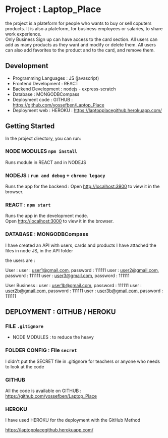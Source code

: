 # Project : Laptop_Place

the project is a plateform for people who wants to buy or sell coputers products.
It is also a plateform, for business employees or salaries, to share work experience.</br>
Only Business Sign up can have access to the card section.
All users can add as many products as they want and modify or delete them.
All users can also add favorites to the product and to the card, and remove them.

## Development

- Programming Languages : JS (javascript)
- Frontend Development : REACT
- Backend Development : nodejs - express-scratch
- Database : MONGODBCompass
- Deployment code : GITHUB : https://github.com/yossefben/Laptop_Place
- Deployment web : HEROKU : https://laptopplacegithub.herokuapp.com/

## Getting Started

In the project directory, you can run:

### NODE MODULES `npm install`

Runs module in REACT and in NODEJS

### NODEJS : `run and debug` + `chrome legacy`

Runs the app for the backend :
Open [http://localhost:3900](http://localhost:3900) to view it in the browser.

### REACT : `npm start`

Runs the app in the development mode.\
Open [http://localhost:3000](http://localhost:3000) to view it in the browser.

### DATABASE : MONGODBCompass

I have created an API with users, cards and products
I have attached the files in node JS, in the API folder

the users are :

User :
user : user1@gmail.com, password : 111111
user : user2@gmail.com, password : 111111
user : user3@gmail.com, password : 111111

User Business :
user : user1b@gmail.com, password : 111111
user : user2b@gmail.com, password : 111111
user : user3b@gmail.com, password : 111111

## DEPLOYMENT : GITHUB / HEROKU

### FILE `.gitignore`

- NODE MODULES : to reduce the heavy

### FOLDER CONFIG : File `secret`

I didn't put the SECRET file in .gitignore for teachers or anyone who needs to look at the code

### GITHUB

All the code is available on GITHUB : https://github.com/yossefben/Laptop_Place

### HEROKU

I have used HEROKU for the deployment with the GitHub Method

https://laptopplacegithub.herokuapp.com/
